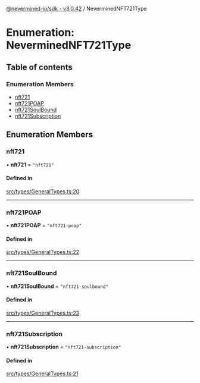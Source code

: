 [@nevermined-io/sdk - v3.0.42](../code-reference.md) / NeverminedNFT721Type

# Enumeration: NeverminedNFT721Type

## Table of contents

### Enumeration Members

- [nft721](NeverminedNFT721Type.md#nft721)
- [nft721POAP](NeverminedNFT721Type.md#nft721poap)
- [nft721SoulBound](NeverminedNFT721Type.md#nft721soulbound)
- [nft721Subscription](NeverminedNFT721Type.md#nft721subscription)

## Enumeration Members

### nft721

• **nft721** = `"nft721"`

#### Defined in

[src/types/GeneralTypes.ts:20](https://github.com/nevermined-io/sdk-js/blob/6dae17b3b84450d8e4cc72ede504295494f55c56/src/types/GeneralTypes.ts#L20)

---

### nft721POAP

• **nft721POAP** = `"nft721-poap"`

#### Defined in

[src/types/GeneralTypes.ts:22](https://github.com/nevermined-io/sdk-js/blob/6dae17b3b84450d8e4cc72ede504295494f55c56/src/types/GeneralTypes.ts#L22)

---

### nft721SoulBound

• **nft721SoulBound** = `"nft721-soulbound"`

#### Defined in

[src/types/GeneralTypes.ts:23](https://github.com/nevermined-io/sdk-js/blob/6dae17b3b84450d8e4cc72ede504295494f55c56/src/types/GeneralTypes.ts#L23)

---

### nft721Subscription

• **nft721Subscription** = `"nft721-subscription"`

#### Defined in

[src/types/GeneralTypes.ts:21](https://github.com/nevermined-io/sdk-js/blob/6dae17b3b84450d8e4cc72ede504295494f55c56/src/types/GeneralTypes.ts#L21)

